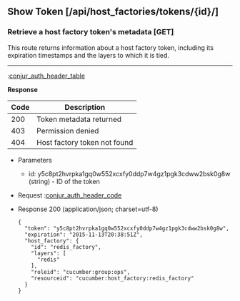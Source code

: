 ## Show Token [/api/host_factories/tokens/{id}/]

### Retrieve a host factory token's metadata [GET]

This route returns information about a host factory token, including its expiration timestamps
and the layers to which it is tied.

---

:[conjur_auth_header_table](partials/conjur_auth_header_table.md)

**Response**

|Code|Description|
|----|-----------|
|200|Token metadata returned|
|403|Permission denied|
|404|Host factory token not found|

+ Parameters
    + id: y5c8pt2hvrpka1gq0w552xcxfy0ddp7w4gz1pgk3cdww2bsk0g8w (string) - ID of the token

+ Request
    :[conjur_auth_header_code](partials/conjur_auth_header_code.md)

+ Response 200 (application/json; charset=utf-8)

    ```
    {
      "token": "y5c8pt2hvrpka1gq0w552xcxfy0ddp7w4gz1pgk3cdww2bsk0g8w",
      "expiration": "2015-11-13T20:38:51Z",
      "host_factory": {
        "id": "redis_factory",
        "layers": [
          "redis"
        ],
        "roleid": "cucumber:group:ops",
        "resourceid": "cucumber:host_factory:redis_factory"
      }
    }
    ```
